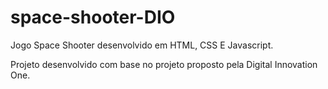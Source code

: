 # space-shooter-DIO

Jogo Space Shooter desenvolvido em HTML, CSS E Javascript.

Projeto desenvolvido com base no projeto proposto pela Digital Innovation One.
